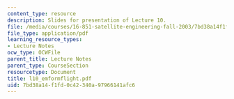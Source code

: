 ```yaml
---
content_type: resource
description: Slides for presentation of Lecture 10.
file: /media/courses/16-851-satellite-engineering-fall-2003/7bd38a14f1fd0c42340a97966141afc6_l10_emformflight.pdf
file_type: application/pdf
learning_resource_types:
- Lecture Notes
ocw_type: OCWFile
parent_title: Lecture Notes
parent_type: CourseSection
resourcetype: Document
title: l10_emformflight.pdf
uid: 7bd38a14-f1fd-0c42-340a-97966141afc6
---
```

